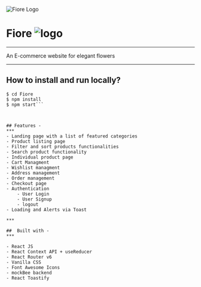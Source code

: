 
![Fiore Logo](https://res.cloudinary.com/dgoldjr3g/image/upload/v1685258825/NegProjects/logo_xx4spr.jpg)
# Fiore ![logo](https://res.cloudinary.com/dgoldjr3g/image/upload/v1685259140/NegProjects/E-commerce/logo1_pskkes.jpg)

***
An E-commerce website for elegant flowers
***

## How to install and run locally?

```$ git clone https://github.com/BhumikaSingh-27/Fiore.git
$ cd Fiore
$ npm install
$ npm start```



## Features -
***
- Landing page with a list of featured categories
- Product listing page
- Filter and sort products functionalities
- Search product functionality
- Individual product page
- Cart Managment
- Wishlist managment
- Address management
- Order management
- Checkout page
- Authentication
    - User Login
    - User Signup
    - logout
- Loading and Alerts via Toast 

***

##  Built with -
***

- React JS
- React Context API + useReducer
- React Router v6
- Vanilla CSS
- Font Awesome Icons
- mockBee backend
- React Toastify


